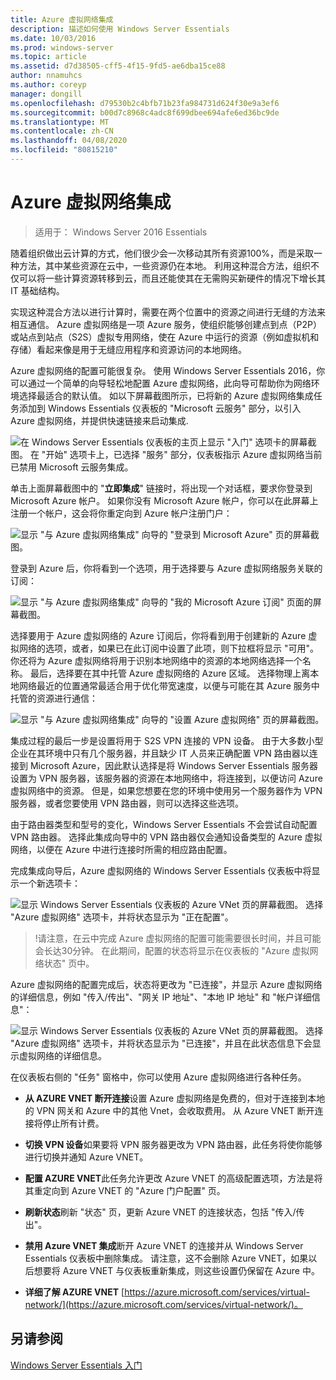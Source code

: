 ```yaml
---
title: Azure 虚拟网络集成
description: 描述如何使用 Windows Server Essentials
ms.date: 10/03/2016
ms.prod: windows-server
ms.topic: article
ms.assetid: d7d38505-cff5-4f15-9fd5-ae6dba15ce88
author: nnamuhcs
ms.author: coreyp
manager: dongill
ms.openlocfilehash: d79530b2c4bfb71b23fa984731d624f30e9a3ef6
ms.sourcegitcommit: b00d7c8968c4adc8f699dbee694afe6ed36bc9de
ms.translationtype: MT
ms.contentlocale: zh-CN
ms.lasthandoff: 04/08/2020
ms.locfileid: "80815210"
---
```

# <a name="azure-virtual-network-integration"></a>Azure 虚拟网络集成

>适用于： Windows Server 2016 Essentials

随着组织做出云计算的方式，他们很少会一次移动其所有资源100%，而是采取一种方法，其中某些资源在云中，一些资源仍在本地。 利用这种混合方法，组织不仅可以将一些计算资源转移到云，而且还能使其在无需购买新硬件的情况下增长其 IT 基础结构。

实现这种混合方法以进行计算时，需要在两个位置中的资源之间进行无缝的方法来相互通信。 Azure 虚拟网络是一项 Azure 服务，使组织能够创建点到点（P2P）或站点到站点（S2S）虚拟专用网络，使在 Azure 中运行的资源（例如虚拟机和存储）看起来像是用于无缝应用程序和资源访问的本地网络。

Azure 虚拟网络的配置可能很复杂。 使用 Windows Server Essentials 2016，你可以通过一个简单的向导轻松地配置 Azure 虚拟网络，此向导可帮助你为网络环境选择最适合的默认值。 如以下屏幕截图所示，已将新的 Azure 虚拟网络集成任务添加到 Windows Essentials 仪表板的 "Microsoft 云服务" 部分，以引入 Azure 虚拟网络，并提供快速链接来启动集成.

![在 Windows Server Essentials 仪表板的主页上显示 "入门" 选项卡的屏幕截图。 在 "开始" 选项卡上，已选择 "服务" 部分，仪表板指示 Azure 虚拟网络当前已禁用 Microsoft 云服务集成。](media/azure-virtual-network-1.PNG)

单击上面屏幕截图中的 "**立即集成**" 链接时，将出现一个对话框，要求你登录到 Microsoft Azure 帐户。 如果你没有 Microsoft Azure 帐户，你可以在此屏幕上注册一个帐户，这会将你重定向到 Azure 帐户注册门户：

![显示 "与 Azure 虚拟网络集成" 向导的 "登录到 Microsoft Azure" 页的屏幕截图。](media/azure-virtual-network-2.PNG)

登录到 Azure 后，你将看到一个选项，用于选择要与 Azure 虚拟网络服务关联的订阅：

![显示 "与 Azure 虚拟网络集成" 向导的 "我的 Microsoft Azure 订阅" 页面的屏幕截图。](media/azure-virtual-network-3.PNG)

选择要用于 Azure 虚拟网络的 Azure 订阅后，你将看到用于创建新的 Azure 虚拟网络的选项，或者，如果已在此订阅中设置了此项，则下拉框将显示 "可用"。 你还将为 Azure 虚拟网络将用于识别本地网络中的资源的本地网络选择一个名称。 最后，选择要在其中托管 Azure 虚拟网络的 Azure 区域。 选择物理上离本地网络最近的位置通常最适合用于优化带宽速度，以便与可能在其 Azure 服务中托管的资源进行通信：

![显示 "与 Azure 虚拟网络集成" 向导的 "设置 Azure 虚拟网络" 页的屏幕截图。](media/azure-virtual-network-4.PNG)

集成过程的最后一步是设置将用于 S2S VPN 连接的 VPN 设备。 由于大多数小型企业在其环境中只有几个服务器，并且缺少 IT 人员来正确配置 VPN 路由器以连接到 Microsoft Azure，因此默认选择是将 Windows Server Essentials 服务器设置为 VPN 服务器，该服务器的资源在本地网络中，将连接到，以便访问 Azure 虚拟网络中的资源。 但是，如果您想要在您的环境中使用另一个服务器作为 VPN 服务器，或者您要使用 VPN 路由器，则可以选择这些选项。

由于路由器类型和型号的变化，Windows Server Essentials 不会尝试自动配置 VPN 路由器。 选择此集成向导中的 VPN 路由器仅会通知设备类型的 Azure 虚拟网络，以便在 Azure 中进行连接时所需的相应路由配置。

完成集成向导后，Azure 虚拟网络的 Windows Server Essentials 仪表板中将显示一个新选项卡：

![显示 Windows Server Essentials 仪表板的 Azure VNet 页的屏幕截图。 选择 "Azure 虚拟网络" 选项卡，并将状态显示为 "正在配置"。](media/azure-virtual-network-5.PNG)

>!请注意，在云中完成 Azure 虚拟网络的配置可能需要很长时间，并且可能会长达30分钟。 在此期间，配置的状态将显示在仪表板的 "Azure 虚拟网络状态" 页中。

Azure 虚拟网络的配置完成后，状态将更改为 "已连接"，并显示 Azure 虚拟网络的详细信息，例如 "传入/传出"、"网关 IP 地址"、"本地 IP 地址" 和 "帐户详细信息"：

![显示 Windows Server Essentials 仪表板的 Azure VNet 页的屏幕截图。 选择 "Azure 虚拟网络" 选项卡，并将状态显示为 "已连接"，并且在此状态信息下会显示虚拟网络的详细信息。](media/azure-virtual-network-6.PNG)

在仪表板右侧的 "任务" 窗格中，你可以使用 Azure 虚拟网络进行各种任务。

-   **从 AZURE VNET 断开连接**设置 Azure 虚拟网络是免费的，但对于连接到本地的 VPN 网关和 Azure 中的其他 Vnet，会收取费用。 从 Azure VNET 断开连接将停止所有计费。

-   **切换 VPN 设备**如果要将 VPN 服务器更改为 VPN 路由器，此任务将使你能够进行切换并通知 Azure VNET。

-   **配置 AZURE VNET**此任务允许更改 Azure VNET 的高级配置选项，方法是将其重定向到 Azure VNET 的 "Azure 门户配置" 页。

-   **刷新状态**刷新 "状态" 页，更新 Azure VNET 的连接状态，包括 "传入/传出"。

-   **禁用 Azure VNET 集成**断开 Azure VNET 的连接并从 Windows Server Essentials 仪表板中删除集成。 请注意，这不会删除 Azure VNET，如果以后想要将 Azure VNET 与仪表板重新集成，则这些设置仍保留在 Azure 中。

-   **详细了解 AZURE VNET** [https://azure.microsoft.com/services/virtual-network/](https://azure.microsoft.com/services/virtual-network/)。

<a name="see-also"></a>另请参阅
--------
[Windows Server Essentials 入门](get-started.md)
